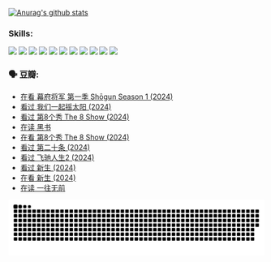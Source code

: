 
[![Anurag's github stats](https://github-readme-stats.vercel.app/api?username=w940853815)](https://github.com/anuraghazra/github-readme-stats)

### Skills:

<code><img height="32" src="https://cdn.jsdelivr.net/npm/simple-icons@v5/icons/python.svg"></code>
<code><img height="32" src="https://cdn.jsdelivr.net/npm/simple-icons@v5/icons/javascript.svg"></code>
<code><img height="32" src="https://cdn.jsdelivr.net/npm/simple-icons@v5/icons/django.svg"></code>
<code><img height="32" src="https://cdn.jsdelivr.net/npm/simple-icons@v5/icons/flask.svg"></code>
<code><img height="32" src="https://cdn.jsdelivr.net/npm/simple-icons@v5/icons/vuetify.svg"></code>
<code><img height="32" src="https://cdn.jsdelivr.net/npm/simple-icons@v5/icons/git.svg"></code>
<code><img height="32" src="https://cdn.jsdelivr.net/npm/simple-icons@v5/icons/docker.svg"></code>
<code><img height="32" src="https://cdn.jsdelivr.net/npm/simple-icons@v5/icons/postgresql.svg"></code>
<code><img height="32" src="https://cdn.jsdelivr.net/npm/simple-icons@v5/icons/elasticsearch.svg"></code>
<code><img height="32" src="https://cdn.jsdelivr.net/npm/simple-icons@v5/icons/macos.svg"></code>
<code><img height="32" src="https://cdn.jsdelivr.net/npm/simple-icons@v5/icons/linux.svg"></code>

### 🗣 豆瓣:

<!-- DOUBAN-ACTIVITIES:START -->
- [在看 幕府将军 第一季 Shōgun Season 1‎ (2024)](https://www.douban.com/people/136069238/status/4628143207/?_i=18000451)
- [看过 我们一起摇太阳‎ (2024)](https://www.douban.com/people/136069238/status/4627425663/?_i=18000451)
- [看过 第8个秀 The 8 Show‎ (2024)](https://www.douban.com/people/136069238/status/4622960077/?_i=18000451)
- [在读 黑书](https://www.douban.com/people/136069238/status/4621189759/?_i=18000451)
- [在看 第8个秀 The 8 Show‎ (2024)](https://www.douban.com/people/136069238/status/4619801154/?_i=18000451)
- [看过 第二十条‎ (2024)](https://www.douban.com/people/136069238/status/4618624208/?_i=18000451)
- [看过 飞驰人生2‎ (2024)](https://www.douban.com/people/136069238/status/4616048805/?_i=18000451)
- [看过 新生‎ (2024)](https://www.douban.com/people/136069238/status/4612373431/?_i=18000451)
- [在看 新生‎ (2024)](https://www.douban.com/people/136069238/status/4607441062/?_i=18000451)
- [在读 一往无前](https://www.douban.com/people/136069238/status/4590507310/?_i=18000451)
<!-- DOUBAN-ACTIVITIES:END -->


![Snake animation](https://raw.githubusercontent.com/w940853815/w940853815/output/github-contribution-grid-snake.svg)

<!--
**w940853815/w940853815** is a ✨ _special_ ✨ repository because its `README.md` (this file) appears on your GitHub profile.

Here are some ideas to get you started:

- 🔭 I’m currently working on ...
- 🌱 I’m currently learning ...
- 👯 I’m looking to collaborate on ...
- 🤔 I’m looking for help with ...
- 💬 Ask me about ...
- 📫 How to reach me: ...
- 😄 Pronouns: ...
- ⚡ Fun fact: ...
-->
